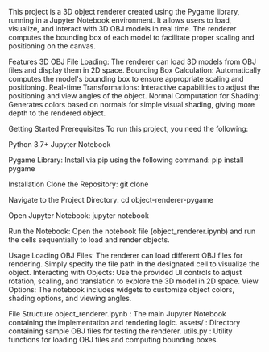 This project is a 3D object renderer created using the Pygame library, running in a Jupyter Notebook environment. It allows users to load, visualize, and interact with 3D OBJ models in real time. 
The renderer computes the bounding box of each model to facilitate proper scaling and positioning on the canvas.

Features
3D OBJ File Loading: The renderer can load 3D models from OBJ files and display them in 2D space.
Bounding Box Calculation: Automatically computes the model's bounding box to ensure appropriate scaling and positioning.
Real-time Transformations: Interactive capabilities to adjust the positioning and view angles of the object.
Normal Computation for Shading: Generates colors based on normals for simple visual shading, giving more depth to the rendered object.

Getting Started
Prerequisites
To run this project, you need the following:

Python 3.7+
Jupyter Notebook

Pygame Library: Install via pip using the following command:
pip install pygame

Installation
Clone the Repository:
git clone <repository-url>

Navigate to the Project Directory:
cd object-renderer-pygame

Open Jupyter Notebook:
jupyter notebook

Run the Notebook:
Open the notebook file (object_renderer.ipynb) and run the cells sequentially to load and render objects.

Usage
Loading OBJ Files: The renderer can load different OBJ files for rendering. Simply specify the file path in the designated cell to visualize the object.
Interacting with Objects: Use the provided UI controls to adjust rotation, scaling, and translation to explore the 3D model in 2D space.
View Options: The notebook includes widgets to customize object colors, shading options, and viewing angles.

File Structure
object_renderer.ipynb : The main Jupyter Notebook containing the implementation and rendering logic.
assets/ : Directory containing sample OBJ files for testing the renderer.
utils.py : Utility functions for loading OBJ files and computing bounding boxes.
